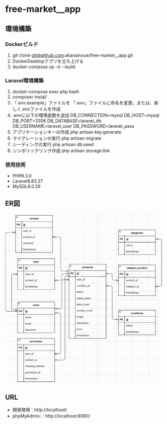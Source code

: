 # free-market__app

## 環境構築
### Dockerビルド
1. git clone git@github.com:akanainoue/free-market__app.git
2. DockerDesktopアプリを立ち上げる
3. docker-compose up -d --build

### Laravel環境構築
1. docker-compose exec php bash
2. composer install
3. 「.env.example」ファイルを 「.env」ファイルに命名を変更。または、新しく.envファイルを作成
4. .envに以下の環境変数を追加
    DB_CONNECTION=mysql
    DB_HOST=mysql
    DB_PORT=3306
    DB_DATABASE=laravel_db
    DB_USERNAME=laravel_user
    DB_PASSWORD=laravel_pass
5. アプリケーションキーの作成
    php artisan key:generate
6. マイグレーションの実行
    php artisan migrate
7. シーディングの実行
    php artisan db:seed
8. シンボリックリンク作成
    php artisan storage:link
    
### 使用技術
+ PHP8.3.0
+ Laravel8.83.27
+ MySQL8.0.26

## ER図
![alt text](image.png)

## URL
+ 開発環境：http://localhost/
+ phpMyAdmin:：http://localhost:8080/


